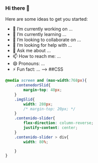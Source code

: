 ### Hi there 👋
Here are some ideas to get you started:

- 🔭 I’m currently working on ...
- 🌱 I’m currently learning ...
- 👯 I’m looking to collaborate on ...
- 🤔 I’m looking for help with ...
- 💬 Ask me about ...
- 📫 How to reach me: ...
- 😄 Pronouns: ...
- ⚡ Fun fact: ...
-->
##CSS
```css
@media screen and (max-width:768px){
    .contenedorSlid{      
        margin-top: 40px;
    }
    .imgSlid{
        width: 280px;
        /* margin-top: 20px; */
    }
    .contenido-slider{
        flex-direction: column-reverse;
        justify-content: center;
    }
    .contenido-slider > div{
        width: 80%;

    }
}
```
